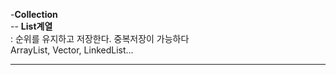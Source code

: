 
 -**Collection**<br>
 -- **List계열**<br>
 : 순위를 유지하고 저장한다. 중복저장이 가능하다 <br>
   ArrayList, Vector, LinkedList...<br>
   
------
